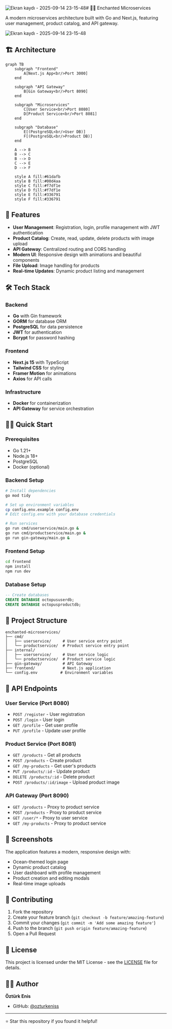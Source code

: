 ![Ekran kaydı - 2025-09-14 23-15-48](https://github.com/user-attachments/assets/4d34a4aa-b8fb-4add-9ad8-aa826e6b3562)# 🧙‍♂️ Enchanted Microservices

A modern microservices architecture built with Go and Next.js, featuring user management, product catalog, and API gateway.

![Ekran kaydı - 2025-09-14 23-15-48](https://github.com/user-attachments/assets/6b5c4ce7-9746-4ac7-98c2-b043689dba1f)


## 🏗️ Architecture

```mermaid
graph TB
    subgraph "Frontend"
        A[Next.js App<br/>Port 3000]
    end
    
    subgraph "API Gateway"
        B[Gin Gateway<br/>Port 8090]
    end
    
    subgraph "Microservices"
        C[User Service<br/>Port 8080]
        D[Product Service<br/>Port 8081]
    end
    
    subgraph "Database"
        E[(PostgreSQL<br/>User DB)]
        F[(PostgreSQL<br/>Product DB)]
    end
    
    A --> B
    B --> C
    B --> D
    C --> E
    D --> F
    
    style A fill:#61dafb
    style B fill:#00d4aa
    style C fill:#f7df1e
    style D fill:#f7df1e
    style E fill:#336791
    style F fill:#336791
```

## 🚀 Features

- **User Management**: Registration, login, profile management with JWT authentication
- **Product Catalog**: Create, read, update, delete products with image upload
- **API Gateway**: Centralized routing and CORS handling
- **Modern UI**: Responsive design with animations and beautiful components
- **File Upload**: Image handling for products
- **Real-time Updates**: Dynamic product listing and management

## 🛠️ Tech Stack

### Backend
- **Go** with Gin framework
- **GORM** for database ORM
- **PostgreSQL** for data persistence
- **JWT** for authentication
- **Bcrypt** for password hashing

### Frontend
- **Next.js 15** with TypeScript
- **Tailwind CSS** for styling
- **Framer Motion** for animations
- **Axios** for API calls

### Infrastructure
- **Docker** for containerization
- **API Gateway** for service orchestration

## 🏃‍♂️ Quick Start

### Prerequisites
- Go 1.21+
- Node.js 18+
- PostgreSQL
- Docker (optional)

### Backend Setup
```bash
# Install dependencies
go mod tidy

# Set up environment variables
cp config.env.example config.env
# Edit config.env with your database credentials

# Run services
go run cmd/userservice/main.go &
go run cmd/productservice/main.go &
go run gin-gateway/main.go &
```

### Frontend Setup
```bash
cd frontend
npm install
npm run dev
```

### Database Setup
```sql
-- Create databases
CREATE DATABASE octopususerdb;
CREATE DATABASE octopusproductdb;
```

## 📁 Project Structure

```
enchanted-microservices/
├── cmd/
│   ├── userservice/     # User service entry point
│   └── productservice/  # Product service entry point
├── internal/
│   ├── userservice/     # User service logic
│   └── productservice/  # Product service logic
├── gin-gateway/         # API Gateway
├── frontend/            # Next.js application
└── config.env          # Environment variables
```

## 🔧 API Endpoints

### User Service (Port 8080)
- `POST /register` - User registration
- `POST /login` - User login
- `GET /profile` - Get user profile
- `PUT /profile` - Update user profile

### Product Service (Port 8081)
- `GET /products` - Get all products
- `POST /products` - Create product
- `GET /my-products` - Get user's products
- `PUT /products/:id` - Update product
- `DELETE /products/:id` - Delete product
- `POST /products/:id/image` - Upload product image

### API Gateway (Port 8090)
- `GET /products` - Proxy to product service
- `POST /products` - Proxy to product service
- `GET /user/*` - Proxy to user service
- `GET /my-products` - Proxy to product service

## 🎨 Screenshots

The application features a modern, responsive design with:
- Ocean-themed login page
- Dynamic product catalog
- User dashboard with profile management
- Product creation and editing modals
- Real-time image uploads

## 🤝 Contributing

1. Fork the repository
2. Create your feature branch (`git checkout -b feature/amazing-feature`)
3. Commit your changes (`git commit -m 'Add some amazing feature'`)
4. Push to the branch (`git push origin feature/amazing-feature`)
5. Open a Pull Request

## 📄 License

This project is licensed under the MIT License - see the [LICENSE](LICENSE) file for details.

## 👨‍💻 Author

**Öztürk Enis**
- GitHub: [@ozturkeniss](https://github.com/ozturkeniss)

---

⭐ Star this repository if you found it helpful!

